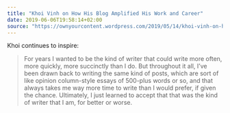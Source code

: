 ```yaml
---
title: "Khoi Vinh on How His Blog Amplified His Work and Career"
date: 2019-06-06T19:58:14+02:00
source: "https://ownyourcontent.wordpress.com/2019/05/14/khoi-vinh-on-how-his-blog-amplified-his-work-and-career/"
---
```


Khoi continues to inspire:

> For years I wanted to be the kind of writer that could write more often, more quickly, more succinctly than I do. But throughout it all, I’ve been drawn back to writing the same kind of posts, which are sort of like opinion column-style essays of 500-plus words or so, and that always takes me way more time to write than I would prefer, if given the chance. Ultimately, I just learned to accept that that was the kind of writer that I am, for better or worse.
